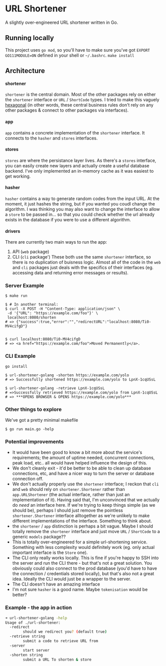# URL Shortener

A slightly over-engineered URL shortener written in Go.

## Running locally

This project uses `go mod`, so you'll have to make sure you've got `EXPORT GO111MODULE=ON` defined in your shell or `~/.bashrc`.
`make install`

## Architecture

#### shortener

`shortener` is the central domain. Most of the other packages rely on either the `shortener` interface or `URL` / `ShortCode` types. I tried to make this vaguely [hexagonal](<https://en.wikipedia.org/wiki/Hexagonal_architecture_(software)>) (in other words, these central business rules don't rely on any other packages & connect to other packages via interfaces).

#### app

`app` contains a concrete implementation of the `shortener` interface. It connects to the `hasher` and `stores` interfaces.

#### stores

`stores` are where the persistance layer lives. As there's a `stores` interface, you can easily create new layers and actually create a useful database backend. I've only implemented an in-memory cache as it was easiest to get working.

#### hasher

`hasher` contains a way to generate random codes from the input URL. At the moment, it just hashes the string, but if you wanted you coudl change the algorithm. I was thinking you may also want to change the interface to allow a `store` to be passed in... so that you could check whether the url already exists in the database if you were to use a different algorithm.

#### drivers

There are currently two main ways to run the app:

1. API (`web` package)
2. CLI (`cli` package')
   These both use the same `shortener` interface, so there is no duplication of buisness logic. Almost all of the code in the `web` and `cli` packages just deals with the specifics of their interfaces (eg. accessing data and returning error messages or results).

### Server Example

```
$ make run

$ # In another terminal:
$ curl -X POST -H "Content-Type: application/json" \
 -d '{"URL": "https://example.com/foo"}' \
 localhost:8080/shorten
# => {"success":true,"error":"","redirectURL":"localhost:8080/Ti0-MV4cifgD"}


$ curl localhost:8080/Ti0-MV4cifgD
# => <a href="https://example.com/foo">Moved Permanently</a>.

```

### CLI Example

```
go install

$ url-shortener-golang -shorten https://example.com/yolo
# => Successfully shortened https://example.com/yolo to LpnX-1cqUSsL

$ url-shortener-golang -retrieve LpnX-1cqUSsL
# =>Successfully retrieved https://example.com/yolo from LpnX-1cqUSsL
# => ***OPENS BROWSER & OPENS https://example.com/yolo***

```

### Other things to explore

We've got a pretty minimal makefile

```
$ go run main.go -help
```

### Potential improvements

- It would have been good to know a bit more about the service's requirements; the amount of uptime needed, concurrent connections, peak load, etc.. all would have helped influence the design of this.
- We don't cleanly exit - it'd be better to be able to clean up database connections, etc, and have a nicer way to turn the server or database connection off.
- We don't actually properly use the `shortener` interface; I reckon that `cli` and `web` should rely on `shortener.Shortener` rather than `app.URLShortener` (the actual interface, rather than just an implementation of it).
  Having said that, I'm unconvinced that we actually do _need_ an interface here. If we're trying to keep things simple (as we should be), perhaps I should just remove the pointless `shortener.Shortener` interface alltogether as we're unlikely to make different implementations of the interface. Something to think about.
- the `shortener` / `app` distinction is perhaps a bit vague. Maybe I should totally remove the `shortener` interface and just move `URL` / `ShortCode` to a generic `models` package??
- This is totally over-engineered for a simple url-shortening service. Something with less complexity would definitely work (eg. only actual important interface is the `Store` one).
- The CLI only really works locally. This is fine if you're happy to SSH into the server and run the CLI there - but that's not a great solution. You obviously could also connect to the prod database (you'd have to have the connection / credentials stored locally), but that's also not a great idea. Ideally the CLI would just be a wrapper to the server.
- The CLI doesn't have an amazing interface
- I'm not sure `hasher` is a good name. Maybe `tokenisation` would be better?

### Example - the app in action

```bash
➜ url-shortener-golang -help
Usage of ./url-shortener:
  -redirect
        should we redirect you? (default true)
  -retrieve string
        submit a code to retrieve URL from
  -server
        start server
  -shorten string
        submit a URL To shorten & store
```
